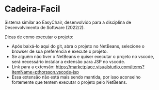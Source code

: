 # Cadeira-Facil
Sistema similar ao EasyChair, desenvolvido para a disciplina de Desenvolvimento de Software (2022/2).



Dicas de como executar o projeto:
- Após baixá-lo aqui do git, abra o projeto no NetBeans, selecione o browser de sua preferência e execute o projeto.
- Se alguém não tiver o NetBeans e quiser executar o projeto no vscode, será necessário instalar a extensão para JSP no vscode.
- Link para a extensão: https://marketplace.visualstudio.com/items?itemName=pthorsson.vscode-jsp
- Essa extensão não está mais sendo mantida, por isso aconselho fortemente que tentem executar o projeto pelo NetBeans.
